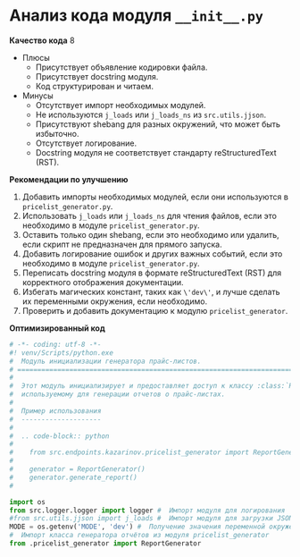 # Анализ кода модуля `__init__.py`

**Качество кода**
8
- Плюсы
    - Присутствует объявление кодировки файла.
    - Присутствует docstring модуля.
    - Код структурирован и читаем.
- Минусы
    - Отсутствует импорт необходимых модулей.
    - Не используются `j_loads` или `j_loads_ns` из `src.utils.jjson`.
    - Присутствуют shebang для разных окружений, что может быть избыточно.
    - Отсутствует логирование.
    - Docstring модуля не соответствует стандарту reStructuredText (RST).

**Рекомендации по улучшению**

1.  Добавить импорты необходимых модулей, если они используются в `pricelist_generator.py`.
2.  Использовать `j_loads` или `j_loads_ns` для чтения файлов, если это необходимо в модуле `pricelist_generator.py`.
3.  Оставить только один shebang, если это необходимо или удалить, если скрипт не предназначен для прямого запуска.
4.  Добавить логирование ошибок и других важных событий, если это необходимо в модуле `pricelist_generator.py`.
5.  Переписать docstring модуля в формате reStructuredText (RST) для корректного отображения документации.
6.  Избегать магических констант, таких как `\'dev\'`, и лучше сделать их переменными окружения, если необходимо.
7.  Проверить и добавить документацию к модулю `pricelist_generator`.

**Оптимизированный код**

```python
# -*- coding: utf-8 -*-
#! venv/Scripts/python.exe
#  Модуль инициализации генератора прайс-листов.
# =========================================================================================
#
#  Этот модуль инициализирует и предоставляет доступ к классу :class:`ReportGenerator`,
#  используемому для генерации отчетов о прайс-листах.
#
#  Пример использования
#  --------------------
#
#  .. code-block:: python
#
#    from src.endpoints.kazarinov.pricelist_generator import ReportGenerator
#
#    generator = ReportGenerator()
#    generator.generate_report()
#

import os
from src.logger.logger import logger #  Импорт модуля для логирования
#from src.utils.jjson import j_loads #  Импорт модуля для загрузки JSON.  Используется если есть такая необходимость
MODE = os.getenv('MODE', 'dev') #  Получение значения переменной окружения MODE или установка значения по умолчанию 'dev'
#  Импорт класса генератора отчётов из модуля pricelist_generator
from .pricelist_generator import ReportGenerator
```